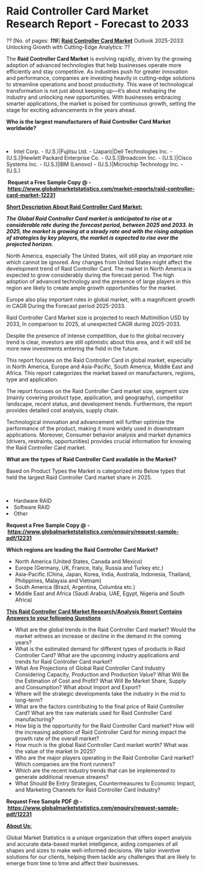 <H1>Raid Controller Card Market Research Report - Forecast to 2033</H1><p>?? [No. of pages:&nbsp;<strong><em>119</em></strong>]&nbsp;<strong><a href="https://www.globalmarketstatistics.com/market-reports/raid-controller-card-market-12231">Raid Controller Card&nbsp;Market</a></strong>&nbsp;Outlook 2025-2033: Unlocking Growth with Cutting-Edge Analytics: ??</p><p>The <strong>Raid Controller Card Market</strong> is evolving rapidly, driven by the growing adoption of advanced technologies that help businesses operate more efficiently and stay competitive. As industries push for greater innovation and performance, companies are investing heavily in cutting-edge solutions to streamline operations and boost productivity. This wave of technological transformation is not just about keeping up&mdash;it&rsquo;s about reshaping the industry and unlocking new opportunities. With businesses embracing smarter applications, the market is poised for continuous growth, setting the stage for exciting advancements in the years ahead.</p><p><strong>Who is the largest manufacturers of Raid Controller Card Market worldwide?</strong></p><p>&nbsp;<li>Intel Corp. - (U.S.)|Fujitsu Ltd. - (Japan)|Dell Technologies Inc. - (U.S.)|Hewlett Packard Enterprise Co. - (U.S.)|Broadcom Inc. - (U.S.)|Cisco Systems Inc. - (U.S.)|IBM (Lenovo) - (U.S.)|Microchip Technology Inc. - (U.S.)</p><p>&nbsp;<strong>Request a Free Sample Copy @ -&nbsp;<a href="https://www.globalmarketstatistics.com/market-reports/raid-controller-card-market-12231">https://www.globalmarketstatistics.com/market-reports/raid-controller-card-market-12231</a></strong></p><p><strong><u>Short Description About Raid Controller Card Market:</u></strong></p><p><strong><em>The Global Raid Controller Card market is anticipated to rise at a considerable rate during the forecast period, between 2025 and 2033. In 2025, the market is growing at a steady rate and with the rising adoption of strategies by key players, the market is expected to rise over the projected horizon.</em></strong></p><p>North America, especially The United States, will still play an important role which cannot be ignored. Any changes from United States might affect the development trend of Raid Controller Card. The market in North America is expected to grow considerably during the forecast period. The high adoption of advanced technology and the presence of large players in this region are likely to create ample growth opportunities for the market.</p><p>Europe also play important roles in global market, with a magnificent growth in CAGR During the Forecast period 2025-2033.</p><p>Raid Controller Card Market size is projected to reach Multimillion USD by 2033, In comparison to 2025, at unexpected CAGR during 2025-2033.</p><p>Despite the presence of intense competition, due to the global recovery trend is clear, investors are still optimistic about this area, and it will still be more new investments entering the field in the future.</p><p>This report focuses on the Raid Controller Card in global market, especially in North America, Europe and Asia-Pacific, South America, Middle East and Africa. This report categorizes the market based on manufacturers, regions, type and application.</p><p>The report focuses on the Raid Controller Card market size, segment size (mainly covering product type, application, and geography), competitor landscape, recent status, and development trends. Furthermore, the report provides detailed cost analysis, supply chain.</p><p>Technological innovation and advancement will further optimize the performance of the product, making it more widely used in downstream applications. Moreover, Consumer behavior analysis and market dynamics (drivers, restraints, opportunities) provides crucial information for knowing the Raid Controller Card market.</p><p><strong>What are the types of Raid Controller Card available in the Market?</strong></p><p>Based on Product Types the Market is categorized into Below types that held the largest Raid Controller Card market share in 2025.</p><p>&nbsp;<li>Hardware RAID<li> Software RAID<li> Other&nbsp;</p><p><strong>Request a Free Sample Copy @ -&nbsp;<a href="https://www.globalmarketstatistics.com/enquiry/request-sample-pdf/12231">https://www.globalmarketstatistics.com/enquiry/request-sample-pdf/12231</a></strong></p><p><strong>Which regions are leading the Raid Controller Card Market?</strong></p><ul><li>North America (United States, Canada and Mexico)</li><li>Europe (Germany, UK, France, Italy, Russia and Turkey etc.)</li><li>Asia-Pacific (China, Japan, Korea, India, Australia, Indonesia, Thailand, Philippines, Malaysia and Vietnam)</li><li>South America (Brazil, Argentina, Columbia etc.)</li><li>Middle East and Africa (Saudi Arabia, UAE, Egypt, Nigeria and South Africa)</li></ul><p><strong><u>This Raid Controller Card Market Research/Analysis Report Contains Answers to your following Questions</u></strong></p><ul><li>What are the global trends in the Raid Controller Card market? Would the market witness an increase or decline in the demand in the coming years?</li><li>What is the estimated demand for different types of products in Raid Controller Card? What are the upcoming industry applications and trends for Raid Controller Card market?</li><li>What Are Projections of Global Raid Controller Card Industry Considering Capacity, Production and Production Value? What Will Be the Estimation of Cost and Profit? What Will Be Market Share, Supply and Consumption? What about Import and Export?</li><li>Where will the strategic developments take the industry in the mid to long-term?</li><li>What are the factors contributing to the final price of Raid Controller Card? What are the raw materials used for Raid Controller Card manufacturing?</li><li>How big is the opportunity for the Raid Controller Card market? How will the increasing adoption of Raid Controller Card for mining impact the growth rate of the overall market?</li><li>How much is the global Raid Controller Card market worth? What was the value of the market In 2025?</li><li>Who are the major players operating in the Raid Controller Card market? Which companies are the front runners?</li><li>Which are the recent industry trends that can be implemented to generate additional revenue streams?</li><li>What Should Be Entry Strategies, Countermeasures to Economic Impact, and Marketing Channels for Raid Controller Card Industry?</li></ul><p><strong>Request Free Sample PDF @ -&nbsp;<a href="https://www.globalmarketstatistics.com/enquiry/request-sample-pdf/12231">https://www.globalmarketstatistics.com/enquiry/request-sample-pdf/12231</a></strong></p><p><strong><u>About Us:</u></strong></p><p>Global Market Statistics&nbsp;is a unique organization that offers expert analysis and accurate data-based market intelligence, aiding companies of all shapes and sizes to make well-informed decisions. We tailor inventive solutions for our clients, helping them tackle any challenges that are likely to emerge from time to time and affect their businesses.</p>
